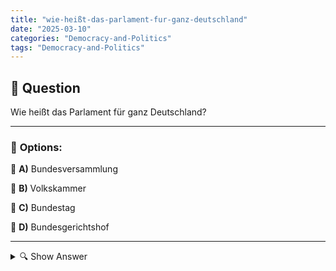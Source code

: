 ```yaml
---
title: "wie-heißt-das-parlament-fur-ganz-deutschland"
date: "2025-03-10"
categories: "Democracy-and-Politics"
tags: "Democracy-and-Politics"
---
```


## 📌 **Question**

Wie heißt das Parlament für ganz Deutschland?



---

### 📝 **Options:**

🔘 **A)** Bundesversammlung

🔘 **B)** Volkskammer

🔘 **C)** Bundestag

🔘 **D)** Bundesgerichtshof

---

<details>
  <summary>🔍 Show Answer</summary>

  <p>
💡  <b>Correct Answer:</b>  c
  </p>
  <p>
    📖<b>Explanation:</b>
    In Deutschland ist das Parlament die zentrale Institution für die Gesetzgebung auf Bundesebene. Der **Bundestag** ist das reguläre Parlament, in dem Abgeordnete vertreten sind und Debatten führen. Die **Bundesversammlung** tritt nur zur Wahl des Präsidenten zusammen. Die **Volkskammer** war das Parlament der DDR vor der Wiedervereinigung. Der **Bundesgerichtshof** hingegen ist das höchste Gericht und kein Parlament. 

Diese Unterschiede helfen dabei zu verstehen, welches Gremium die legislative Hauptrolle in ganz Deutschland übernimmt.
  </p>
</details>
